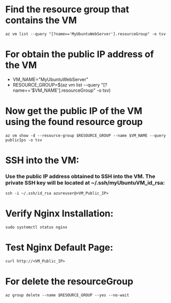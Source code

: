 
# Find the resource group that contains the VM
`az vm list --query "[?name=='MyUbuntuWebServer'].resourceGroup" -o tsv`

# For obtain the public IP address of the VM  

- VM_NAME="MyUbuntuWebServer"  
- RESOURCE_GROUP=$(az vm list --query "[?name=='$VM_NAME'].resourceGroup" -o tsv)

# Now get the public IP of the VM using the found resource group
`az vm show -d --resource-group $RESOURCE_GROUP --name $VM_NAME --query publicIps -o tsv`


# SSH into the VM:
### Use the public IP address obtained to SSH into the VM. The private SSH key will be located at   ~/.ssh/myUbuntuVM_id_rsa:  

`ssh -i ~/.ssh/id_rsa azureuser@<VM_Public_IP>`

# Verify Nginx Installation:
`sudo systemctl status nginx`

# Test Nginx Default Page:
`curl http://<VM_Public_IP>`

# For delete the resourceGroup
`az group delete --name $RESOURCE_GROUP --yes --no-wait`
